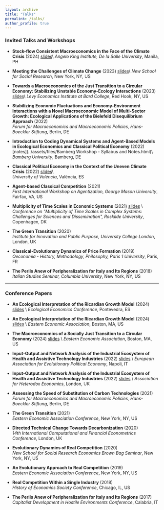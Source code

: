 ```yaml
---
layout: archive
title: "Talks"
permalink: /talks/
author_profile: true
---
```



### Invited Talks and Workshops

- **Stock-flow Consistent Macroeconomics in the Face of the Climate Crisis** (2024) [slides](../assets/files/AngeloKing.pdf)\\
  *Angelo King Institute, De la Salle University*, Manila, PH

- **Meeting the Challenges of Climate Change** (2023) [slides](../assets/files/nssr_workshop_dec2_valles_codina.pdf)\\
  *New School for Social Research*, New York, NY, US

- **Towards a Macroeconomics of the Just Transition to a Circular Economy: Stabilizing Unstable Economy-Ecology Interactions** (2023) [slides](../assets/files/levy_institute_apr19.pdf)\\ 
  *Levy Economics Institute at Bard College*, Red Hook, NY, US

- **Stabilizing Economic Fluctuations and Economy-Environment Interactions with a Novel Macroeconomic Model of Multi-Sector Growth: Ecological Applications of the Bielefeld Disequilibrium Approach** (2022)  
  *Forum for Macroeconomics and Macroeconomic Policies, Hans-Boeckler Stiftung*, Berlin, DE

- **Introduction to Coding Dynamical Systems and Agent-Based Models in Ecological Economics and Classical Political Economy** (2022) [notes](../assets/files/Bamberg Workshop - Syllabus and Notes.html)\\  
  *Bamberg University*, Bamberg, DE

- **Classical Political Economy in the Context of the Uneven Climate Crisis** (2022) [slides](../assets/files/research_talk_eco_classical_pol_econ_2.pdf)\\  
  *University of València*, València, ES

- **Agent-based Classical Competition** (2021)  
  *First International Workshop on Agentization, George Mason University*, Fairfax, VA, US

- **Multiplicity of Time Scales in Economic Systems** (2021) [slides](../assets/files/research_talk_eco_classical_pol_econ_2.pdf) \\ 
  *Conference on "Multiplicity of Time Scales in Complex Systems: Challenges for Sciences and Dissemination", Roskilde University*, Copenhagen, DK

- **The Green Transition** (2020)  
  *Institute for Innovation and Public Purpose, University College London*, London, UK

- **Classical-Evolutionary Dynamics of Price Formation** (2019)  
  *Oeconomia - History, Methodology, Philosophy, Paris 1 University*, Paris, FR

- **The Perils Anew of Peripheralization for Italy and Its Regions** (2018)  
  *Italian Studies Seminar, Columbia University*, New York, NY, US

---

### Conference Papers

- **An Ecological Interpretation of the Ricardian Growth Model** (2024) [slides](../assets/files/Pontevedra_2024.pdf) \\
  *Ecological Economics Conference*, Pontevedra, ES

- **An Ecological Interpretation of the Ricardian Growth Model** (2024) [slides](../assets/files/Pontevedra_2024.pdf) \\
  *Eastern Economic Association*, Boston, MA, US

- **The Macroeconomics of a Socially Just Transition to a Circular Economy** (2024) [slides](../assets/files/eea_sfc_mar1.pdf) \\ 
  *Eastern Economic Association*, Boston, MA, US

- **Input-Output and Network Analysis of the Industrial Ecosystem of Health and Assistive Technology Industries** (2022) [slides](../assets/files/AHE_talk_june6_2022.pdf) \\
  *European Association for Evolutionary Political Economy*, Napoli, IT

- **Input-Output and Network Analysis of the Industrial Ecosystem of Health and Assistive Technology Industries** (2022)  [slides](../assets/filesAHE_talk_june6_2022.pdf) \\ 
  *Association for Heterodox Economics*, London, UK

- **Assessing the Speed of Substitution of Carbon Technologies** (2021)  
  *Forum for Macroeconomics and Macroeconomic Policies, Hans-Boeckler Stiftung*, Berlin, DE

- **The Green Transition** (2021)  
  *Eastern Economic Association Conference*, New York, NY, US

- **Directed Technical Change Towards Decarbonization** (2020)  
  *14th International Computational and Financial Econometrics Conference*, London, UK

- **Evolutionary Dynamics of Real Competition** (2020)  
  *New School for Social Research Economics Brown Bag Seminar*, New York, NY, US

- **An Evolutionary Approach to Real Competition** (2019)  
  *Eastern Economic Association Conference*, New York, NY, US

- **Real Competition Within a Single Industry** (2018)  
  *History of Economics Society Conference*, Chicago, IL, US

- **The Perils Anew of Peripheralization for Italy and Its Regions** (2017)  
  *Capitalist Development in Hostile Environments Conference*, Calabria, IT